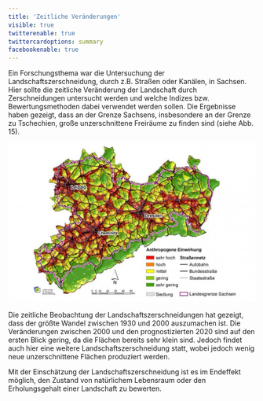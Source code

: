 ```yaml
---
title: 'Zeitliche Veränderungen'
visible: true
twitterenable: true
twittercardoptions: summary
facebookenable: true
---
```


Ein Forschungsthema war die Untersuchung der Landschaftszerschneidung, durch z.B. Straßen oder Kanälen, in Sachsen. Hier sollte die zeitliche Veränderung der Landschaft durch Zerschneidungen untersucht werden und welche Indizes bzw. Bewertungsmethoden dabei verwendet werden sollen.
Die Ergebnisse haben gezeigt, dass an der Grenze Sachsens, insbesondere an der Grenze zu Tschechien, große unzerschnittene Freiräume zu finden sind (siehe Abb. 15). 

![Landshaftszerschneidung!](Landschzersch_Sachsen.JPG?lightbox=800&resize=300&classes=caption "Abb. 15: Landschaftszerschneidung in Sachsen (Quelle: WALZ 2013)")

Die zeitliche Beobachtung der Landschaftszerschneidungen hat gezeigt, dass der größte Wandel zwischen 1930 und 2000 auszumachen ist. Die Veränderungen zwischen 2000 und den prognostizierten 2020 sind auf den ersten Blick gering, da die Flächen bereits sehr klein sind. Jedoch findet auch hier eine weitere Landschaftszerschneidung statt, wobei jedoch wenig neue unzerschnittene Flächen produziert werden.

Mit der Einschätzung der Landschaftszerschneidung ist es im Endeffekt möglich, den Zustand von natürlichem Lebensraum oder den Erholungsgehalt einer Landschaft zu bewerten. 

